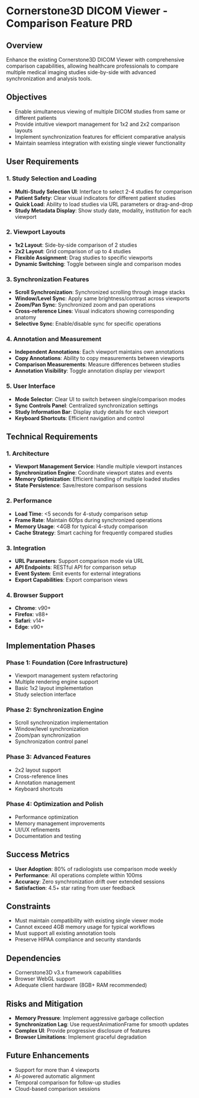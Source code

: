 # Cornerstone3D DICOM Viewer - Comparison Feature PRD

## Overview
Enhance the existing Cornerstone3D DICOM Viewer with comprehensive comparison capabilities, allowing healthcare professionals to compare multiple medical imaging studies side-by-side with advanced synchronization and analysis tools.

## Objectives
- Enable simultaneous viewing of multiple DICOM studies from same or different patients
- Provide intuitive viewport management for 1x2 and 2x2 comparison layouts
- Implement synchronization features for efficient comparative analysis
- Maintain seamless integration with existing single viewer functionality

## User Requirements

### 1. Study Selection and Loading
- **Multi-Study Selection UI**: Interface to select 2-4 studies for comparison
- **Patient Safety**: Clear visual indicators for different patient studies
- **Quick Load**: Ability to load studies via URL parameters or drag-and-drop
- **Study Metadata Display**: Show study date, modality, institution for each viewport

### 2. Viewport Layouts
- **1x2 Layout**: Side-by-side comparison of 2 studies
- **2x2 Layout**: Grid comparison of up to 4 studies
- **Flexible Assignment**: Drag studies to specific viewports
- **Dynamic Switching**: Toggle between single and comparison modes

### 3. Synchronization Features
- **Scroll Synchronization**: Synchronized scrolling through image stacks
- **Window/Level Sync**: Apply same brightness/contrast across viewports
- **Zoom/Pan Sync**: Synchronized zoom and pan operations
- **Cross-reference Lines**: Visual indicators showing corresponding anatomy
- **Selective Sync**: Enable/disable sync for specific operations

### 4. Annotation and Measurement
- **Independent Annotations**: Each viewport maintains own annotations
- **Copy Annotations**: Ability to copy measurements between viewports
- **Comparison Measurements**: Measure differences between studies
- **Annotation Visibility**: Toggle annotation display per viewport

### 5. User Interface
- **Mode Selector**: Clear UI to switch between single/comparison modes
- **Sync Controls Panel**: Centralized synchronization settings
- **Study Information Bar**: Display study details for each viewport
- **Keyboard Shortcuts**: Efficient navigation and control

## Technical Requirements

### 1. Architecture
- **Viewport Management Service**: Handle multiple viewport instances
- **Synchronization Engine**: Coordinate viewport states and events
- **Memory Optimization**: Efficient handling of multiple loaded studies
- **State Persistence**: Save/restore comparison sessions

### 2. Performance
- **Load Time**: <5 seconds for 4-study comparison setup
- **Frame Rate**: Maintain 60fps during synchronized operations
- **Memory Usage**: <4GB for typical 4-study comparison
- **Cache Strategy**: Smart caching for frequently compared studies

### 3. Integration
- **URL Parameters**: Support comparison mode via URL
- **API Endpoints**: RESTful API for comparison setup
- **Event System**: Emit events for external integrations
- **Export Capabilities**: Export comparison views

### 4. Browser Support
- **Chrome**: v90+
- **Firefox**: v88+
- **Safari**: v14+
- **Edge**: v90+

## Implementation Phases

### Phase 1: Foundation (Core Infrastructure)
- Viewport management system refactoring
- Multiple rendering engine support
- Basic 1x2 layout implementation
- Study selection interface

### Phase 2: Synchronization Engine
- Scroll synchronization implementation
- Window/level synchronization
- Zoom/pan synchronization
- Synchronization control panel

### Phase 3: Advanced Features
- 2x2 layout support
- Cross-reference lines
- Annotation management
- Keyboard shortcuts

### Phase 4: Optimization and Polish
- Performance optimization
- Memory management improvements
- UI/UX refinements
- Documentation and testing

## Success Metrics
- **User Adoption**: 80% of radiologists use comparison mode weekly
- **Performance**: All operations complete within 100ms
- **Accuracy**: Zero synchronization drift over extended sessions
- **Satisfaction**: 4.5+ star rating from user feedback

## Constraints
- Must maintain compatibility with existing single viewer mode
- Cannot exceed 4GB memory usage for typical workflows
- Must support all existing annotation tools
- Preserve HIPAA compliance and security standards

## Dependencies
- Cornerstone3D v3.x framework capabilities
- Browser WebGL support
- Adequate client hardware (8GB+ RAM recommended)

## Risks and Mitigation
- **Memory Pressure**: Implement aggressive garbage collection
- **Synchronization Lag**: Use requestAnimationFrame for smooth updates
- **Complex UI**: Provide progressive disclosure of features
- **Browser Limitations**: Implement graceful degradation

## Future Enhancements
- Support for more than 4 viewports
- AI-powered automatic alignment
- Temporal comparison for follow-up studies
- Cloud-based comparison sessions